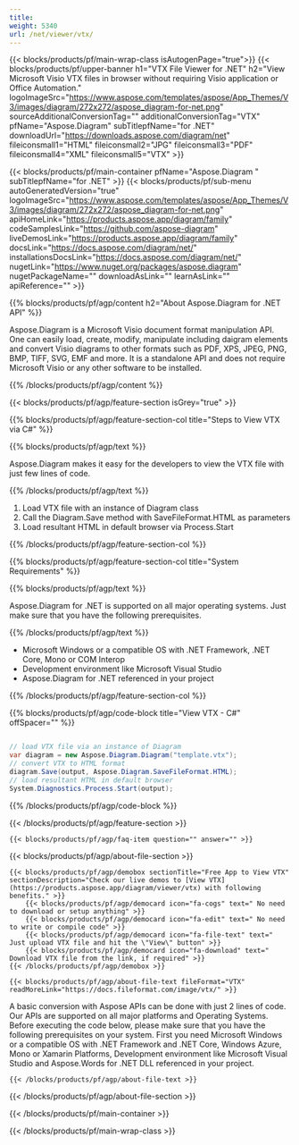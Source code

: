 ```yaml
---
title:  
weight: 5340
url: /net/viewer/vtx/ 
---
```


{{< blocks/products/pf/main-wrap-class isAutogenPage="true">}}
{{< blocks/products/pf/upper-banner h1="VTX File Viewer for .NET" h2="View Microsoft Visio VTX files in browser without requiring Visio application or Office Automation." logoImageSrc="https://www.aspose.com/templates/aspose/App_Themes/V3/images/diagram/272x272/aspose_diagram-for-net.png" sourceAdditionalConversionTag="" additionalConversionTag="VTX" pfName="Aspose.Diagram" subTitlepfName="for .NET" downloadUrl="https://downloads.aspose.com/diagram/net" fileiconsmall1="HTML" fileiconsmall2="JPG" fileiconsmall3="PDF" fileiconsmall4="XML" fileiconsmall5="VTX" >}}

{{< blocks/products/pf/main-container pfName="Aspose.Diagram " subTitlepfName="for .NET" >}}
{{< blocks/products/pf/sub-menu autoGeneratedVersion="true" logoImageSrc="https://www.aspose.com/templates/aspose/App_Themes/V3/images/diagram/272x272/aspose_diagram-for-net.png" apiHomeLink="https://products.aspose.app/diagram/family" codeSamplesLink="https://github.com/aspose-diagram" liveDemosLink="https://products.aspose.app/diagram/family" docsLink="https://docs.aspose.com/diagram/net/" installationsDocsLink="https://docs.aspose.com/diagram/net/" nugetLink="https://www.nuget.org/packages/aspose.diagram" nugetPackageName="" downloadAsLink="" learnAsLink="" apiReference="" >}}

{{% blocks/products/pf/agp/content h2="About Aspose.Diagram for .NET API" %}}

 Aspose.Diagram is a Microsoft Visio document format manipulation API. One can easily load, create, modify, manipulate including daigram elements and convert Visio diagrams to other formats such as PDF, XPS, JPEG, PNG, BMP, TIFF, SVG, EMF and more. It is a standalone API and does not require Microsoft Visio or any other software to be installed.

{{% /blocks/products/pf/agp/content %}}

{{< blocks/products/pf/agp/feature-section isGrey="true" >}}

{{% blocks/products/pf/agp/feature-section-col title="Steps to View VTX via C#" %}}

{{% blocks/products/pf/agp/text %}}

 Aspose.Diagram makes it easy for the developers to view the VTX file with just few lines of code.

{{% /blocks/products/pf/agp/text %}}

1.  Load VTX file with an instance of Diagram class
1.  Call the Diagram.Save method with SaveFileFormat.HTML as parameters
1.  Load resultant HTML in default browser via Process.Start

{{% /blocks/products/pf/agp/feature-section-col %}}

{{% blocks/products/pf/agp/feature-section-col title="System Requirements" %}}

{{% blocks/products/pf/agp/text %}}

 Aspose.Diagram for .NET is supported on all major operating systems. Just make sure that you have the following prerequisites.

{{% /blocks/products/pf/agp/text %}}

-  Microsoft Windows or a compatible OS with .NET Framework, .NET Core, Mono or COM Interop
-  Development environment like Microsoft Visual Studio
-  Aspose.Diagram for .NET referenced in your project

{{% /blocks/products/pf/agp/feature-section-col %}}

{{% blocks/products/pf/agp/code-block title="View VTX - C#" offSpacer="" %}}

```cs

// load VTX file via an instance of Diagram
var diagram = new Aspose.Diagram.Diagram("template.vtx");
// convert VTX to HTML format
diagram.Save(output, Aspose.Diagram.SaveFileFormat.HTML);
// load resultant HTML in default browser
System.Diagnostics.Process.Start(output);

```

{{% /blocks/products/pf/agp/code-block %}}

{{< /blocks/products/pf/agp/feature-section >}}

    {{< blocks/products/pf/agp/faq-item question="" answer="" >}}
 

<!-- aboutfile Starts -->

{{< blocks/products/pf/agp/about-file-section >}}

    {{< blocks/products/pf/agp/demobox sectionTitle="Free App to View VTX" sectionDescription="Check our live demos to [View VTX](https://products.aspose.app/diagram/viewer/vtx) with following benefits." >}}
        {{< blocks/products/pf/agp/democard icon="fa-cogs" text=" No need to download or setup anything" >}}
        {{< blocks/products/pf/agp/democard icon="fa-edit" text=" No need to write or compile code" >}}
        {{< blocks/products/pf/agp/democard icon="fa-file-text" text=" Just upload VTX file and hit the \"View\" button" >}}
        {{< blocks/products/pf/agp/democard icon="fa-download" text=" Download VTX file from the link, if required" >}}
    {{< /blocks/products/pf/agp/demobox >}}

    {{< blocks/products/pf/agp/about-file-text fileFormat="VTX" readMoreLink="https://docs.fileformat.com/image/vtx/" >}}
A basic conversion with Aspose APIs can be done with just 2 lines of code. Our APIs are supported on all major platforms and Operating Systems. Before executing the code below, please make sure that you have the following prerequisites on your system. First you need Microsoft Windows or a compatible OS with .NET Framework and .NET Core, Windows Azure, Mono or Xamarin Platforms, Development environment like Microsoft Visual Studio and Aspose.Words for .NET DLL referenced in your project.

    {{< /blocks/products/pf/agp/about-file-text >}}

{{< /blocks/products/pf/agp/about-file-section >}}

<!-- aboutfile Ends -->

{{< /blocks/products/pf/main-container >}}
    
{{< /blocks/products/pf/main-wrap-class >}}